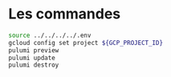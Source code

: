 # Les commandes

```bash
source ../../../../.env
gcloud config set project ${GCP_PROJECT_ID}
pulumi preview
pulumi update
pulumi destroy
```
